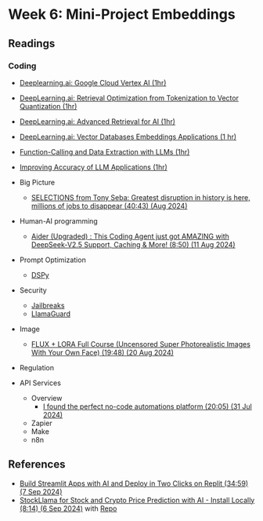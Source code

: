 # Week 6: Mini-Project Embeddings

## Readings


### Coding

* [Deeplearning.ai: Google Cloud Vertex AI (1hr)](https://www.deeplearning.ai/short-courses/google-cloud-vertex-ai/)
* [DeepLearning.ai: Retrieval Optimization from Tokenization to Vector Quantization (1hr)](https://www.deeplearning.ai/short-courses/retrieval-optimization-from-tokenization-to-vector-quantization/)
* [DeepLearning.ai: Advanced Retrieval for AI (1hr)](https://www.deeplearning.ai/short-courses/advanced-retrieval-for-ai/)
* [DeepLearning.ai: Vector Databases Embeddings Applications (1 hr)](https://www.deeplearning.ai/short-courses/vector-databases-embeddings-applications/)

* [Function-Calling and Data Extraction with LLMs (1hr)](https://www.deeplearning.ai/short-courses/function-calling-and-data-extraction-with-llms/)
* [Improving Accuracy of LLM Applications (1hr)](https://www.deeplearning.ai/short-courses/improving-accuracy-of-llm-applications/)

* Big Picture
  * [SELECTIONS from Tony Seba: Greatest disruption in history is here, millions of jobs to disappear (40:43) (Aug 2024)](https://www.youtube.com/watch?v=A_-_sjbJwqg)

* Human-AI programming

  * [Aider (Upgraded) : This Coding Agent just got AMAZING with DeepSeek-V2.5 Support, Caching & More! (8:50) (11 Aug 2024)](https://www.youtube.com/watch?v=s0nzjuJeibQ)

* Prompt Optimization
  * [DSPy](https://pyimagesearch.com/2024/09/09/llmops-with-dspy-build-rag-systems-using-declarative-programming/?ref=dailydev)

* Security
  * [Jailbreaks](https://jailbreaks.org/)
  * [LlamaGuard](../modules/oh_noes_404.md)

* Image
  * [FLUX + LORA Full Course (Uncensored Super Photorealistic Images With Your Own Face) (19:48) (20 Aug 2024)](https://www.youtube.com/watch?v=1m7ZVCy3728)

* Regulation

* API Services
  * Overview
    * [I found the perfect no-code automations platform (20:05) (31 Jul 2024)](https://www.youtube.com/watch?v=CexNGoRNvv4)
  * Zapier
  * Make
  * n8n

## References

* [Build Streamlit Apps with AI and Deploy in Two Clicks on Replit (34:59) (7 Sep 2024)](https://www.youtube.com/watch?v=UFyXVC_nzZE)
* [StockLlama for Stock and Crypto Price Prediction with AI - Install Locally (8:14) (6 Sep 2024)](https://www.youtube.com/watch?v=zss8d793DDg) with [Repo](https://github.com/LegallyCoder/StockLlama)